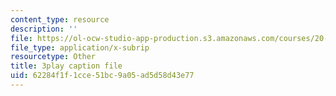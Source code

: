```yaml
---
content_type: resource
description: ''
file: https://ol-ocw-studio-app-production.s3.amazonaws.com/courses/20-219-becoming-the-next-bill-nye-writing-and-hosting-the-educational-show-january-iap-2015/62284f1f1cce51bc9a05ad5d58d43e77_QSkVGto19SA.vtt
file_type: application/x-subrip
resourcetype: Other
title: 3play caption file
uid: 62284f1f-1cce-51bc-9a05-ad5d58d43e77
---
```

